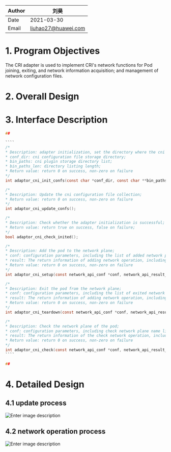 | Author | 刘昊                                    |
| ------ | ------------------------------------------ |
| Date   | 2021-03-30                                 |
| Email  | [liuhao27@huawei.com](liuhao27@huawei.com) |

# 1. Program Objectives

The CRI adapter is used to implement CRI's network functions for Pod joining, exiting, and network information acquisition; and management of network configuration files.

# 2. Overall Design

# 3. Interface Description

````c
##

​````
/*
* Description: adapter initialization, set the directory where the cni configuration file is located, and the directory list where the cni plugin is located;
* conf_dir: cni configuration file storage directory;
* bin_paths: cni plugin storage directory list;
* bin_paths_len: directory listing length;
* Return value: return 0 on success, non-zero on failure
*/
int adaptor_cni_init_confs(const char *conf_dir, const char **bin_paths, const size_t bin_paths_len);

/*
* Description: Update the cni configuration file collection;
* Return value: return 0 on success, non-zero on failure
*/
int adaptor_cni_update_confs();

/*
* Description: Check whether the adapter initialization is successful;
* Return value: return true on success, false on failure;
*/
bool adaptor_cni_check_inited();

/*
* Description: Add the pod to the network plane;
* conf: configuration parameters, including the list of added network plane names, pod id and other information;
* result: The return information of adding network operation, including network information such as ip, mac;
* Return value: return 0 on success, non-zero on failure
*/
int adaptor_cni_setup(const network_api_conf *conf, network_api_result_list *result);

/*
* Description: Exit the pod from the network plane;
* conf: configuration parameters, including the list of exited network plane names, pod id and other information;
* result: The return information of adding network operation, including network information such as ip, mac;
* Return value: return 0 on success, non-zero on failure
*/
int adaptor_cni_teardown(const network_api_conf *conf, network_api_result_list *result);

/*
* Description: Check the network plane of the pod;
* conf: configuration parameters, including check network plane name list, pod id and other information;
* result: The return information of the check network operation, including network information such as ip and mac;
* Return value: return 0 on success, non-zero on failure
*/
int adaptor_cni_check(const network_api_conf *conf, network_api_result_list *result);
​````

##
````

# 4. Detailed Design

## 4.1 update process

![Enter image description](https://images.gitee.com/uploads/images/2021/0114/170516_0313b8bc_5595769.png "screenshot.png")

## 4.2 network operation process

![Enter image description](https://images.gitee.com/uploads/images/2021/0115/102633_cf3027eb_5595769.png "screenshot.png")